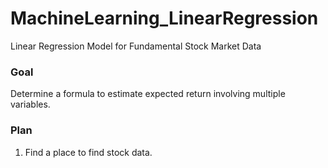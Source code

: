 # MachineLearning_LinearRegression
Linear Regression Model for Fundamental Stock Market Data

### Goal
Determine a formula to estimate expected return involving multiple variables. 

### Plan
1. Find a place to find stock data.